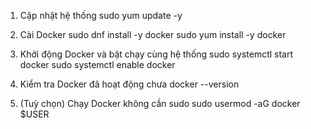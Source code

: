 1. Cập nhật hệ thống
sudo yum update -y

2. Cài Docker
sudo dnf install -y docker
sudo yum install -y docker

3. Khởi động Docker và bật chạy cùng hệ thống
sudo systemctl start docker
sudo systemctl enable docker

4. Kiểm tra Docker đã hoạt động chưa
docker --version

5. (Tuỳ chọn) Chạy Docker không cần sudo
sudo usermod -aG docker $USER